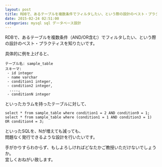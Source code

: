 ```yaml
---
layout: post
title: RDBで、あるテーブルを複数条件でフィルタしたい、という際の設計のベスト・プラクティスを知りたい
date: 2015-02-24 02:51:00
categories: mysql sql データベース設計
---
```

<!-- {% raw %} -->
<p>RDBで、あるテーブルを複数条件（AND/OR含む）でフィルタしたい、という際の設計のベスト・プラクティスを知りたいです。</p>

<p>具体的に例を上げると、</p>

<pre><code>テーブル名: sample_table
スキーマ: 
 - id integer
 - name varchar
 - condition1 integer,
 - condition2 integer,
  ....,
 - conditionN integer
</code></pre>

<p>といったカラムを持ったテーブルに対して、</p>

<pre><code>select * from sample_table where condition1 = 2 AND condition9 = 1;
select * from sample_table where (condition1 = 1 AND condition3 = 1) OR condition4 = 3;
</code></pre>

<p>といったSQLを、Nが増えても減っても、<br>
問題なく発行できるような設計を行いたいです。</p>

<p>手がかりすらわからず、もしよろしければどなたかご教授いただけないでしょうか。<br>
宜しくおねがい致します。</p>
<!-- {% endraw %} -->
